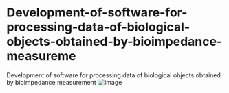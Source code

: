 # Development-of-software-for-processing-data-of-biological-objects-obtained-by-bioimpedance-measureme
Development of software for processing data of biological objects obtained by bioimpedance measurement
![image](https://user-images.githubusercontent.com/64166175/212478032-5f35cc92-690b-4700-ae19-29f65af29138.png)
